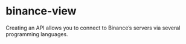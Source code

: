 # binance-view
Creating an API allows you to connect to Binance’s servers via several programming languages.
